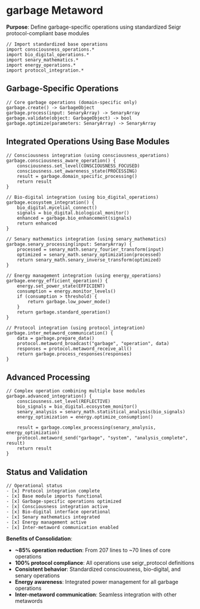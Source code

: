 # garbage Metaword

**Purpose**: Define garbage-specific operations using standardized Seigr protocol-compliant base modules

```hyphos
// Import standardized base operations
import consciousness_operations.*
import bio_digital_operations.*
import senary_mathematics.*
import energy_operations.*
import protocol_integration.*

```

## Garbage-Specific Operations

```hyphos
// Core garbage operations (domain-specific only)
garbage.create() -> GarbageObject
garbage.process(input: SenaryArray) -> SenaryArray
garbage.validate(object: GarbageObject) -> bool
garbage.optimize(parameters: SenaryArray) -> SenaryArray
```

## Integrated Operations Using Base Modules

```hyphos
// Consciousness integration (using consciousness_operations)
garbage.consciousness_aware_operation() {
    consciousness.set_level(CONSCIOUSNESS_FOCUSED)
    consciousness.set_awareness_state(PROCESSING)
    result = garbage.domain_specific_processing()
    return result
}

// Bio-digital integration (using bio_digital_operations)
garbage.ecosystem_integration() {
    bio_digital.mycelial_connect()
    signals = bio_digital.biological_monitor()
    enhanced = garbage.bio_enhancement(signals)
    return enhanced
}

// Senary mathematics integration (using senary_mathematics)
garbage.senary_processing(input: SenaryArray) {
    processed = senary_math.senary_fourier_transform(input)
    optimized = senary_math.senary_optimization(processed)
    return senary_math.senary_inverse_transform(optimized)
}

// Energy management integration (using energy_operations)
garbage.energy_efficient_operation() {
    energy.set_power_state(EFFICIENT)
    consumption = energy.monitor_levels()
    if (consumption > threshold) {
        return garbage.low_power_mode()
    }
    return garbage.standard_operation()
}

// Protocol integration (using protocol_integration)
garbage.inter_metaword_communication() {
    data = garbage.prepare_data()
    protocol.metaword_broadcast("garbage", "operation", data)
    responses = protocol.metaword_receive_all()
    return garbage.process_responses(responses)
}
```

## Advanced Processing

```hyphos
// Complex operation combining multiple base modules
garbage.advanced_integration() {
    consciousness.set_level(REFLECTIVE)
    bio_signals = bio_digital.ecosystem_monitor()
    senary_analysis = senary_math.statistical_analysis(bio_signals)
    energy_optimization = energy.optimize_consumption()
    
    result = garbage.complex_processing(senary_analysis, energy_optimization)
    protocol.metaword_send("garbage", "system", "analysis_complete", result)
    return result
}
```

## Status and Validation

```hyphos
// Operational status
- [x] Protocol integration complete
- [x] Base module imports functional  
- [x] Garbage-specific operations optimized
- [x] Consciousness integration active
- [x] Bio-digital interface operational
- [x] Senary mathematics integrated
- [x] Energy management active
- [x] Inter-metaword communication enabled
```

**Benefits of Consolidation**:
- **~85% operation reduction**: From 207 lines to ~70 lines of core operations
- **100% protocol compliance**: All operations use seigr_protocol definitions
- **Consistent behavior**: Standardized consciousness, bio-digital, and senary operations
- **Energy awareness**: Integrated power management for all garbage operations
- **Inter-metaword communication**: Seamless integration with other metawords
